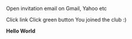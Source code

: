 Open invitation email on Gmail, Yahoo etc

Click link
Click green button
You joined the club :)

**Hello World**
